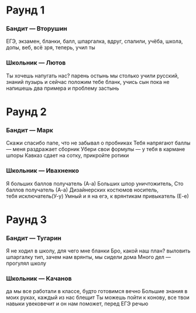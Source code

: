 # Раунд 1
### Бандит — Вторушин
ЕГЭ, экзамен, бланки, балл, шпаргалка, вдруг, спалили,
учёба, школа, допы, веб, всё зря, теперь, учил ты

### Школьник — Лютов
Ты хочешь напугать нас? парень остынь 
мы столько‌ учили русский, знаний пузырь
и сейчас положим тебе бланк, учись сын
пока не напишешь два примера и проблему застынь

# Раунд 2
### Бандит — Марк
Скажи спасибо папе, что не забывал о пробниках 
Тебя напрягают баллы — меня раздражает сборник
Убери свои формулы — у тебя в кармане шпоры
Кавказ сдает на сотку, прикройте ротики

### Школьник — Ивахненко
Я больших баллов получатель (А-а)
Больших шпор уничтожитель,
Сто баллов получатель (А-а)
Дизайнерских костюмов носитель, тебя исключатель(У-у)
Умный и я на егэ, к врянтикам  привыкатель (Е-е)

# Раунд 3
### Бандит — Тугарин
Я не ходил в школу, для чего мне бланки
Бро, какой наш план? выловить шпаргалку 
тип, зачем нам врянты, мы сидели дома 
Много дел — прогулял школу

### Школьник — Качанов
да мы все работали в классе, будто готовимся вечно
Большие знания в моих руках, каждый из нас блещит
Ты можешь пойти к конову, все твои навыки увековечит 
и он нам поможет, перед ЕГЭ речью
